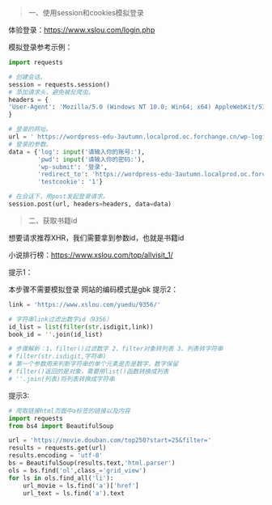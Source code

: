 > 一、使用session和cookies模拟登录

体验登录：https://www.xslou.com/login.php

模拟登录参考示例：
```python
import requests

# 创建会话。
session = requests.session()
# 添加请求头，避免被反爬虫。
headers = {
'User-Agent': 'Mozilla/5.0 (Windows NT 10.0; Win64; x64) AppleWebKit/537.36 (KHTML, like Gecko) Chrome/70.0.3538.110 Safari/537.36'
}

# 登录的网址。
url = ' https://wordpress-edu-3autumn.localprod.oc.forchange.cn/wp-login.php'
# 登录的参数。
data = {'log': input('请输入你的账号:'),
        'pwd': input('请输入你的密码:'),
        'wp-submit': '登录',
        'redirect_to': 'https://wordpress-edu-3autumn.localprod.oc.forchange.cn/wp-admin/',
        'testcookie': '1'}

# 在会话下，用post发起登录请求。
session.post(url, headers=headers, data=data)
```


> 二、获取书籍id

想要请求推荐XHR，我们需要拿到参数id，也就是书籍id

小说排行榜：https://www.xslou.com/top/allvisit_1/

提示1：

本步骤不需要模拟登录
网站的编码模式是gbk
提示2：
```python
link = 'https://www.xslou.com/yuedu/9356/'

# 字符串link过滤出数字id（9356）
id_list = list(filter(str.isdigit,link))
book_id = ''.join(id_list)

# 步骤解析：1、filter()过滤数字 2、filter对象转列表 3、列表转字符串 
# filter(str.isdigit,字符串) 
# 第一个参数用来判断字符串的单个元素是否是数字，数字保留
# filter()返回的是对象，需要用list()函数转换成列表
# ''.join(列表)将列表转换成字符串
```
提示3:
```python
# 爬取链接html页面中a标签的链接以及内容
import requests 
from bs4 import BeautifulSoup 

url = 'https://movie.douban.com/top250?start=25&filter='
results = requests.get(url)
results.encoding = 'utf-8'
bs = BeautifulSoup(results.text,'html.parser')
ols = bs.find('ol',class_='grid_view')
for ls in ols.find_all('li'):
    url_movie = ls.find('a')['href']
    url_text = ls.find('a').text
```